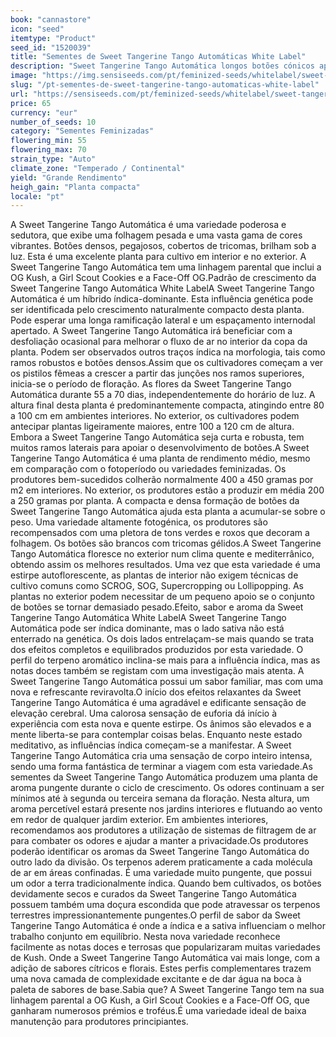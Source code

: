 ```yaml
---
book: "cannastore"
icon: "seed"
itemtype: "Product"
seed_id: "1520039"
title: "Sementes de Sweet Tangerine Tango Automáticas White Label"
description: "Sweet Tangerine Tango Automática longos botões cónicos após 55 a 70 dias de floração. Uma planta compacta de rendimento médio com um aroma pungente."
image: "https://img.sensiseeds.com/pt/feminized-seeds/whitelabel/sweet-tangerine-tango-automatica-image.png"
slug: "/pt-sementes-de-sweet-tangerine-tango-automaticas-white-label"
url: "https://sensiseeds.com/pt/feminized-seeds/whitelabel/sweet-tangerine-tango-automatica?a_aid=cannastore"
price: 65
currency: "eur"
number_of_seeds: 10
category: "Sementes Feminizadas"
flowering_min: 55
flowering_max: 70
strain_type: "Auto"
climate_zone: "Temperado / Continental"
yield: "Grande Rendimento"
heigh_gain: "Planta compacta"
locale: "pt"
---
```

A Sweet Tangerine Tango Automática é uma variedade poderosa e sedutora, que exibe uma folhagem pesada e uma vasta gama de cores vibrantes. Botões densos, pegajosos, cobertos de tricomas, brilham sob a luz. Esta é uma excelente planta para cultivo em interior e no exterior. A Sweet Tangerine Tango Automática tem uma linhagem parental que inclui a OG Kush, a Girl Scout Cookies e a Face-Off OG.Padrão de crescimento da Sweet Tangerine Tango Automática White LabelA Sweet Tangerine Tango Automática é um híbrido índica-dominante. Esta influência genética pode ser identificada pelo crescimento naturalmente compacto desta planta. Pode esperar uma longa ramificação lateral e um espaçamento internodal apertado. A Sweet Tangerine Tango Automática irá beneficiar com a desfoliação ocasional para melhorar o fluxo de ar no interior da copa da planta. Podem ser observados outros traços índica na morfologia, tais como ramos robustos e botões densos.Assim que os cultivadores começam a ver os pistilos fêmeas a crescer a partir das junções nos ramos superiores, inicia-se o período de floração. As flores da Sweet Tangerine Tango Automática durante 55 a 70 dias, independentemente do horário de luz. A altura final desta planta é predominantemente compacta, atingindo entre 80 a 100 cm em ambientes interiores. No exterior, os cultivadores podem antecipar plantas ligeiramente maiores, entre 100 a 120 cm de altura. Embora a Sweet Tangerine Tango Automática seja curta e robusta, tem muitos ramos laterais para apoiar o desenvolvimento de botões.A Sweet Tangerine Tango Automática é uma planta de rendimento médio, mesmo em comparação com o fotoperíodo ou variedades feminizadas. Os produtores bem-sucedidos colherão normalmente 400 a 450 gramas por m2 em interiores. No exterior, os produtores estão a produzir em média 200 a 250 gramas por planta. A compacta e densa formação de botões da Sweet Tangerine Tango Automática ajuda esta planta a acumular-se sobre o peso. Uma variedade altamente fotogénica, os produtores são recompensados com uma pletora de tons verdes e roxos que decoram a folhagem. Os botões são brancos com tricomas gélidos.A Sweet Tangerine Tango Automática floresce no exterior num clima quente e mediterrânico, obtendo assim os melhores resultados. Uma vez que esta variedade é uma estirpe autoflorescente, as plantas de interior não exigem técnicas de cultivo comuns como SCROG, SOG, Supercropping ou Lollipopping. As plantas no exterior podem necessitar de um pequeno apoio se o conjunto de botões se tornar demasiado pesado.Efeito, sabor e aroma da Sweet Tangerine Tango Automática White LabelA Sweet Tangerine Tango Automática pode ser índica dominante, mas o lado sativa não está enterrado na genética. Os dois lados entrelaçam-se mais quando se trata dos efeitos completos e equilibrados produzidos por esta variedade. O perfil do terpeno aromático inclina-se mais para a influência índica, mas as notas doces também se registam com uma investigação mais atenta. A Sweet Tangerine Tango Automática possui um sabor familiar, mas com uma nova e refrescante reviravolta.O início dos efeitos relaxantes da Sweet Tangerine Tango Automática é uma agradável e edificante sensação de elevação cerebral. Uma calorosa sensação de euforia dá início à experiência com esta nova e quente estirpe. Os ânimos são elevados e a mente liberta-se para contemplar coisas belas. Enquanto neste estado meditativo, as influências índica começam-se a manifestar. A Sweet Tangerine Tango Automática cria uma sensação de corpo inteiro intensa, sendo uma forma fantástica de terminar a viagem com esta variedade.As sementes da Sweet Tangerine Tango Automática produzem uma planta de aroma pungente durante o ciclo de crescimento. Os odores continuam a ser mínimos até à segunda ou terceira semana da floração. Nesta altura, um aroma percetível estará presente nos jardins interiores e flutuando ao vento em redor de qualquer jardim exterior. Em ambientes interiores, recomendamos aos produtores a utilização de sistemas de filtragem de ar para combater os odores e ajudar a manter a privacidade.Os produtores poderão identificar os aromas da Sweet Tangerine Tango Automática do outro lado da divisão. Os terpenos aderem praticamente a cada molécula de ar em áreas confinadas. É uma variedade muito pungente, que possui um odor a terra tradicionalmente índica. Quando bem cultivados, os botões devidamente secos e curados da Sweet Tangerine Tango Automática possuem também uma doçura escondida que pode atravessar os terpenos terrestres impressionantemente pungentes.O perfil de sabor da Sweet Tangerine Tango Automática é onde a índica e a sativa influenciam o melhor trabalho conjunto em equilíbrio. Nesta nova variedade reconhece facilmente as notas doces e terrosas que popularizaram muitas variedades de Kush. Onde a Sweet Tangerine Tango Automática vai mais longe, com a adição de sabores cítricos e florais. Estes perfis complementares trazem uma nova camada de complexidade excitante e de dar água na boca à paleta de sabores de base.Sabia que? A Sweet Tangerine Tango tem na sua linhagem parental a OG Kush, a Girl Scout Cookies e a Face-Off OG, que ganharam numerosos prémios e troféus.É uma variedade ideal de baixa manutenção para produtores principiantes.
